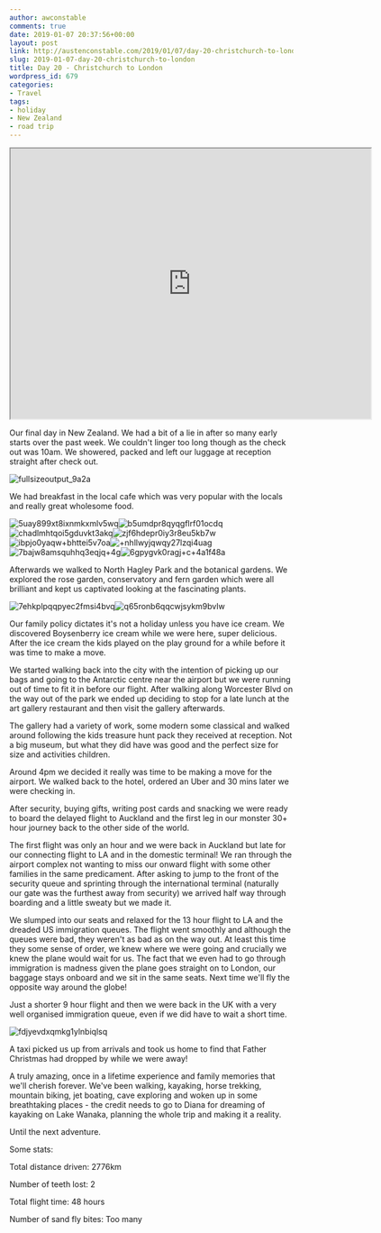 ```yaml
---
author: awconstable
comments: true
date: 2019-01-07 20:37:56+00:00
layout: post
link: http://austenconstable.com/2019/01/07/day-20-christchurch-to-london/
slug: 2019-01-07-day-20-christchurch-to-london
title: Day 20 - Christchurch to London
wordpress_id: 679
categories:
- Travel
tags:
- holiday
- New Zealand
- road trip
---
```


<iframe src="https://www.google.com/maps/d/embed?mid=1FELVb2WFizCxHieJdfAGMCokT0YJ3Q5d&w=640&h=480" width="640" height="480"></iframe>

Our final day in New Zealand. We had a bit of a lie in after so many early starts over the past week. We couldn't linger too long though as the check out was 10am. We showered, packed and left our luggage at reception straight after check out.

![fullsizeoutput_9a2a](../images/2019/01/fullsizeoutput_9a2a.jpeg)

We had breakfast in the local cafe which was very popular with the locals and really great wholesome food.

![5uay899xt8ixnmkxmlv5wq](../images/2019/01/5uay899xt8ixnmkxmlv5wq.jpg)![b5umdpr8qyqgflrf01ocdq](../images/2019/01/b5umdpr8qyqgflrf01ocdq.jpg)![chadlmhtqoi5gduvkt3akq](../images/2019/01/chadlmhtqoi5gduvkt3akq.jpg)![zjf6hdepr0iy3r8eu5kb7w](../images/2019/01/zjf6hdepr0iy3r8eu5kb7w.jpg)![ibpjo0yaqw+bhttei5v7oa](../images/2019/01/ibpjo0yaqwbhttei5v7oa.jpg)![+nhllwyjqwqy27lzqi4uag](../images/2019/01/nhllwyjqwqy27lzqi4uag.jpg)![7bajw8amsquhhq3eqjq+4g](../images/2019/01/7bajw8amsquhhq3eqjq4g.jpg)![6gpygvk0ragj+c+4a1f48a](../images/2019/01/6gpygvk0ragjc4a1f48a.jpg)

Afterwards we walked to North Hagley Park and the botanical gardens. We explored the rose garden, conservatory and fern garden which were all brilliant and kept us captivated looking at the fascinating plants.

![7ehkplpqqpyec2fmsi4bvq](../images/2019/01/7ehkplpqqpyec2fmsi4bvq.jpg)![q65ronb6qqcwjsykm9bvlw](../images/2019/01/q65ronb6qqcwjsykm9bvlw.jpg)

Our family policy dictates it's not a holiday unless you have ice cream. We discovered Boysenberry ice cream while we were here, super delicious. After the ice cream the kids played on the play ground for a while before it was time to make a move.

We started walking back into the city with the intention of picking up our bags and going to the Antarctic centre near the airport but we were running out of time to fit it in before our flight. After walking along Worcester Blvd on the way out of the park we ended up deciding to stop for a late lunch at the art gallery restaurant and then visit the gallery afterwards.

The gallery had a variety of work, some modern some classical and walked around following the kids treasure hunt pack they received at reception. Not a big museum, but what they did have was good and the perfect size for size and activities children.

Around 4pm we decided it really was time to be making a move for the airport. We walked back to the hotel, ordered an Uber and 30 mins later we were checking in.

After security, buying gifts, writing post cards and snacking we were ready to board the delayed flight to Auckland and the first leg in our monster 30+ hour journey back to the other side of the world.

The first flight was only an hour and we were back in Auckland but late for our connecting flight to LA and in the domestic terminal! We ran through the airport complex not wanting to miss our onward flight with some other families in the same predicament. After asking to jump to the front of the security queue and sprinting through the international terminal (naturally our gate was the furthest away from security) we arrived half way through boarding and a little sweaty but we made it.

We slumped into our seats and relaxed for the 13 hour flight to LA and the dreaded US immigration queues. The flight went smoothly and although the queues were bad, they weren't as bad as on the way out. At least this time they some sense of order, we knew where we were going and crucially we knew the plane would wait for us. The fact that we even had to go through immigration is madness given the plane goes straight on to London, our baggage stays onboard and we sit in the same seats. Next time we'll fly the opposite way around the globe!

Just a shorter 9 hour flight and then we were back in the UK with a very well organised immigration queue, even if we did have to wait a short time.

![fdjyevdxqmkg1ylnbiqlsq](../images/2019/01/fdjyevdxqmkg1ylnbiqlsq.jpg)

A taxi picked us up from arrivals and took us home to find that Father Christmas had dropped by while we were away!

A truly amazing, once in a lifetime experience and family memories that we'll cherish forever. We've been walking, kayaking, horse trekking, mountain biking, jet boating, cave exploring and woken up in some breathtaking places - the credit needs to go to Diana for dreaming of kayaking on Lake Wanaka, planning the whole trip and making it a reality.

Until the next adventure.

Some stats:

Total distance driven: 2776km

Number of teeth lost: 2

Total flight time: 48 hours

Number of sand fly bites: Too many
